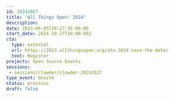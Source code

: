 ```yaml
---
id: 20241027
title: "All Things Open! 2024"
description: 
date: 2023-06-05T10:27:35-06:00
start_date: 2024-10-27T10:00:00Z
cta: 
  type: external
  url: https://2023.allthingsopen.org/ato-2024-save-the-date/
  text: Register
projects: Open Source Events
sessions: 
 - sessions/clowder/clowder-20241027
type_event: Onsite
status: previous
draft: false
---
```


